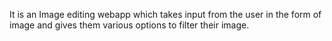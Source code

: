 It is an Image editing webapp which takes input from the user in the form of image and gives them various options to filter their image.
